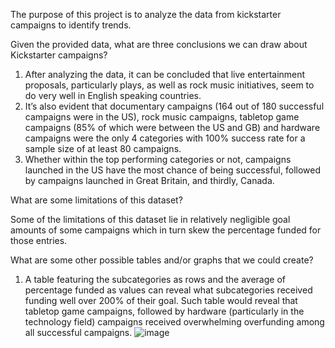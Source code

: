 The purpose of this project is to analyze the data from kickstarter campaigns to identify trends. 

Given the provided data, what are three conclusions we can draw about Kickstarter campaigns?

1.	After analyzing the data, it can be concluded that live entertainment proposals, particularly plays, as well as rock music initiatives, seem to do very well in English speaking countries. 
2.	It’s also evident that documentary campaigns (164 out of 180 successful campaigns were in the US), rock music campaigns, tabletop game campaigns (85% of which were between the US and GB) and hardware campaigns were the only 4 categories with 100% success rate for a sample size of at least 80 campaigns. 
3.	Whether within the top performing categories or not, campaigns launched in the US have the most chance of being successful, followed by campaigns launched in Great Britain, and thirdly, Canada. 



What are some limitations of this dataset?

Some of the limitations of this dataset lie in relatively negligible goal amounts of some campaigns which in turn skew the percentage funded for those entries. 



What are some other possible tables and/or graphs that we could create?

1.	A table featuring the subcategories as rows and the average of percentage funded as values can reveal what subcategories received funding well over 200% of their goal. Such table would reveal that tabletop game campaigns, followed by hardware (particularly in the technology field) campaigns received overwhelming overfunding among all successful campaigns.
![image](https://user-images.githubusercontent.com/83420007/122643703-5d81bc80-d0df-11eb-9572-2184d8965f20.png)
